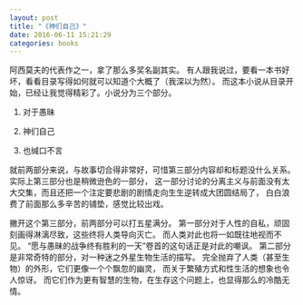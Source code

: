 ```yaml
---
layout: post
title: "《神们自己》"
date: 2016-06-11 15:21:29
categories: books
---
```


阿西莫夫的代表作之一，拿了那么多奖名副其实。
有人跟我说过，要看一本书好坏，看看目录写得如何就可以知道个大概了（我深以为然）。
而这本小说从目录开始，已经让我觉得精彩了。小说分为三个部分。

1. 对于愚昧

2. 神们自己

3. 也缄口不言

就前两部分来说，与故事切合得非常好，可惜第三部分内容却和标题没什么关系。
实际上第三部分也是稍微逊色的一部分，
这一部分讨论的分离主义与前面没有太大交集，而且还把一个注定要悲剧的剧情走向生生逆转成大团圆结局了，
白白浪费了前面那么多辛苦的铺垫，感觉比较出戏。

撇开这个第三部分，前两部分可以打五星满分。
第一部分对于人性的自私，顽固刻画得淋漓尽致，这些终将人类导向灭亡。
而人类对此也将一如既往地视而不见。
“愿与愚昧的战争终有胜利的一天”卷首的这句话正是对此的嘲讽。
第二部分是非常奇特的部分，对一种迷之外星生物生活的描写。
完全抛弃了人类（甚至生物）的外形，它们更像一个个飘忽的幽灵，
而关于繁殖方式和性生活的想象也令人惊讶。
而它们作为更有智慧的生物，在生存这个问题上，也显得那么的冷酷无情。
